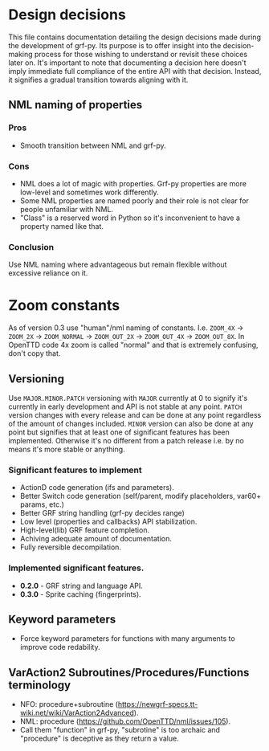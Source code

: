 # Design decisions
This file contains documentation detailing the design decisions made during the development of grf-py. Its purpose is to offer insight into the decision-making process for those wishing to understand or revisit these choices later on. It's important to note that documenting a decision here doesn't imply immediate full compliance of the entire API with that decision. Instead, it signifies a gradual transition towards aligning with it.

## NML naming of properties
### Pros
- Smooth transition between NML and grf-py.
### Cons
- NML does a lot of magic with properties. Grf-py properties are more low-level and sometimes work differently.
- Some NML properties are named poorly and their role is not clear for people unfamiliar with NML.
- "Class" is a reserved word in Python so it's inconvenient to have a property named like that.
### Conclusion
Use NML naming where advantageous but remain flexible without excessive reliance on it.


# Zoom constants
As of version 0.3 use "human"/nml naming of constants. I.e. `ZOOM_4X` -> `ZOOM_2X` -> `ZOOM_NORMAL` -> `ZOOM_OUT_2X` -> `ZOOM_OUT_4X` -> `ZOOM_OUT_8X`. In OpenTTD code 4x zoom is called "normal" and that is extremely confusing, don't copy that.


## Versioning
Use `MAJOR.MINOR.PATCH` versioning with `MAJOR` currently at 0 to signify it's currently in early development and API is not stable at any point.
`PATCH` version changes with every release and can be done at any point regardless of the amount of changes included.
`MINOR` version can also be done at any point but signifies that at least one of significant features has been implemented. Otherwise it's no different from a patch release i.e. by no means it's more stable or anything.

### Significant features to implement
- ActionD code generation (ifs and parameters).
- Better Switch code generation (self/parent, modify placeholders, var60+ params, etc.)
- Better GRF string handling (grf-py decides range)
- Low level (properties and callbacks) API stabilization.
- High-level(lib) GRF feature completion.
- Achiving adequate amount of documentation.
- Fully reversible decompilation.

### Implemented significant features.
- **0.2.0** - GRF string and language API.
- **0.3.0** - Sprite caching (fingerprints).


## Keyword parameters
- Force keyword parameters for functions with many arguments to improve code redability.


## VarAction2 Subroutines/Procedures/Functions terminology

- NFO: procedure+subroutine (https://newgrf-specs.tt-wiki.net/wiki/VarAction2Advanced).
- NML: procedure (https://github.com/OpenTTD/nml/issues/105).
- Call them "function" in grf-py, "subrotine" is too archaic and "procedure" is deceptive as they return a value.
